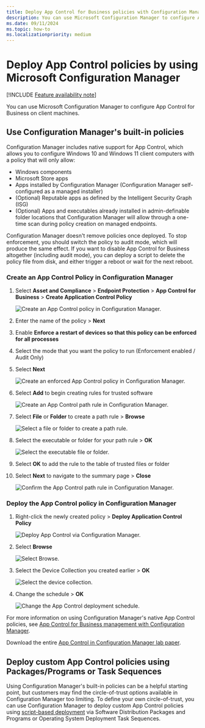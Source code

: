 ```yaml
---
title: Deploy App Control for Business policies with Configuration Manager
description: You can use Microsoft Configuration Manager to configure App Control for Business. Learn how with this step-by-step guide.
ms.date: 09/11/2024
ms.topic: how-to
ms.localizationpriority: medium
---
```


# Deploy App Control policies by using Microsoft Configuration Manager

[!INCLUDE [Feature availability note](../includes/feature-availability-note.md)]

You can use Microsoft Configuration Manager to configure App Control for Business on client machines.

## Use Configuration Manager's built-in policies

Configuration Manager includes native support for App Control, which allows you to configure Windows 10 and Windows 11 client computers with a policy that will only allow:

- Windows components
- Microsoft Store apps
- Apps installed by Configuration Manager (Configuration Manager self-configured as a managed installer)
- (Optional) Reputable apps as defined by the Intelligent Security Graph (ISG)
- (Optional) Apps and executables already installed in admin-definable folder locations that Configuration Manager will allow through a one-time scan during policy creation on managed endpoints.

Configuration Manager doesn't remove policies once deployed. To stop enforcement, you should switch the policy to audit mode, which will produce the same effect. If you want to disable App Control for Business altogether (including audit mode), you can deploy a script to delete the policy file from disk, and either trigger a reboot or wait for the next reboot.

### Create an App Control Policy in Configuration Manager

1. Select **Asset and Compliance** > **Endpoint Protection** > **App Control for Business** > **Create Application Control Policy**

    ![Create an App Control policy in Configuration Manager.](../images/memcm/memcm-create-appcontrol-policy.jpg)

2. Enter the name of the policy > **Next**
3. Enable **Enforce a restart of devices so that this policy can be enforced for all processes**
4. Select the mode that you want the policy to run (Enforcement enabled / Audit Only)
5. Select **Next**

    ![Create an enforced App Control policy in Configuration Manager.](../images/memcm/memcm-create-appcontrol-policy-2.jpg)

6. Select **Add** to begin creating rules for trusted software

    ![Create an App Control path rule in Configuration Manager.](../images/memcm/memcm-create-appcontrol-rule.jpg)

7. Select **File** or **Folder** to create a path rule > **Browse**

    ![Select a file or folder to create a path rule.](../images/memcm/memcm-create-appcontrol-rule-2.jpg)

8. Select the executable or folder for your path rule > **OK**

    ![Select the executable file or folder.](../images/memcm/memcm-create-appcontrol-rule-3.jpg)

9. Select **OK** to add the rule to the table of trusted files or folder
10. Select **Next** to navigate to the summary page > **Close**

    ![Confirm the App Control path rule in Configuration Manager.](../images/memcm/memcm-confirm-appcontrol-rule.jpg)

### Deploy the App Control policy in Configuration Manager

1. Right-click the newly created policy > **Deploy Application Control Policy**

    ![Deploy App Control via Configuration Manager.](../images/memcm/memcm-deploy-appcontrol.jpg)

2. Select **Browse**

    ![Select Browse.](../images/memcm/memcm-deploy-appcontrol-2.jpg)

3. Select the Device Collection you created earlier > **OK**

    ![Select the device collection.](../images/memcm/memcm-deploy-appcontrol-3.jpg)

4. Change the schedule > **OK**

    ![Change the App Control deployment schedule.](../images/memcm/memcm-deploy-appcontrol-4.jpg)

For more information on using Configuration Manager's native App Control policies, see [App Control for Business management with Configuration Manager](/mem/configmgr/protect/deploy-use/use-device-guard-with-configuration-manager).

Download the entire [App Control in Configuration Manager lab paper](https://download.microsoft.com/download/c/f/d/cfd6227c-8ec4-442d-8c50-825550d412f6/WDAC-Deploy-WDAC-using-MEMCM.pdf).

## Deploy custom App Control policies using Packages/Programs or Task Sequences

Using Configuration Manager's built-in policies can be a helpful starting point, but customers may find the circle-of-trust options available in Configuration Manager too limiting. To define your own circle-of-trust, you can use Configuration Manager to deploy custom App Control policies using [script-based deployment](deploy-appcontrol-policies-with-script.md) via Software Distribution Packages and Programs or Operating System Deployment Task Sequences.
